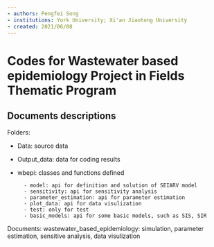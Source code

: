 ```yaml
---
- authors: Pengfei Song
- institutions: York University; Xi'an Jiaotong University
- created: 2021/06/08
---
```

# Codes for  Wastewater based epidemiology Project in Fields Thematic  Program

## Documents descriptions

Folders:
- Data: source data
- Output_data: data for coding results
- wbepi: classes and functions defined
  
        - model: api for definition and solution of SEIARV model
        - sensitivity: api for sensitivity analysis
        - parameter_estimation: api for parameter estimation
        - plot_data: api for data visulization
        - test: only for test
        - basic_models: api for some basic models, such as SIS, SIR
  
Documents:
wastewater_based_epidemiology: simulation, parameter estimation,
                              sensitive analysis, data visulization